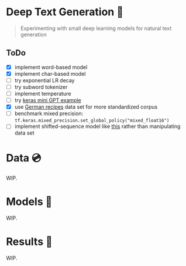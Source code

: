# Deep Text Generation 📝
> Experimenting with small deep learning models for natural text generation

## ToDo
- [x] implement word-based model
- [x] implement char-based model
- [ ] try exponential LR decay 
- [ ] try subword tokenizer
- [ ] implement temperature
- [ ] try [keras mini GPT example](https://keras.io/examples/generative/text_generation_with_miniature_gpt/)
- [x] use [German recipes](https://www.kaggle.com/sterby/german-recipes-dataset) data set for more standardized corpus
- [ ] benchmark mixed precision: `tf.keras.mixed_precision.set_global_policy("mixed_float16")`
- [ ] implement shifted-sequence model like [this](https://www.tensorflow.org/text/tutorials/text_generation) rather than manipulating data set 

# Data 💿
WIP.

# Models 🤖
WIP.

# Results 🔬
WIP.
